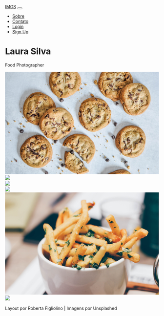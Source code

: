 <html lang="PT-br">
  <head>
    <meta charset="utf-8">
    <meta name="viewport" content="width=device-width, initial-scale=1, shrink-to-fit=no">
    <link rel="stylesheet" href="https://stackpath.bootstrapcdn.com/bootstrap/4.3.1/css/bootstrap.min.css" integrity="sha384-ggOyR0iXCbMQv3Xipma34MD+dH/1fQ784/j6cY/iJTQUOhcWr7x9JvoRxT2MZw1T" crossorigin="anonymous">
    <link rel="stylesheet" href="https://use.fontawesome.com/releases/v5.8.2/css/all.css" integrity="sha384-oS3vJWv+0UjzBfQzYUhtDYW+Pj2yciDJxpsK1OYPAYjqT085Qq/1cq5FLXAZQ7Ay" crossorigin="anonymous">
   <title>Laura Silva - Food Photographer</title>
  </head>
  <body>

<nav class="navbar navbar-expand-lg navbar-inverse navbar-dark bg-dark fixed-top">
  <a class="navbar-brand" href="#"> <i class="far fa-image"></i>IMGS</a>
  <button class="navbar-toggler" type="button" data-toggle="collapse" data-target="#navbarNav" aria-controls="navbarNav" aria-expanded="false" aria-label="Toggle navigation">
    <span class="navbar-toggler-icon"></span>
  </button>
  <div class="collapse navbar-collapse" id="navbarNav">
    <ul class="nav navbar-nav">
      <li class="nav-item">
        <a class="nav-link" href="#">Sobre</a>
      </li>
      <li class="nav-item">
        <a class="nav-link" href="#">Contato</a>
      </li>
      <li class="nav-item">
        <a class="nav-link" href="#">Login</a>
      </li>
        <li class="nav-item">
        <a class="nav-link" href="#">Sign Up</a>
      </li>
      </ul>
  </div>
</nav>



<div class="container topo">
 <div class="jumbotron">
 	 	 <h1> <i class="fas fa-camera-retro"></i>
 	 Laura Silva</h1>
 	 <p id="descricao">Food Photographer</p>
 </div>


   
<div class="row">
<div class="col-lg-4 col-sm-6">
		<div class="thumbnail foto">
			<img src="comida-1.jpg">
		</div> 
	</div>
	<div class="col-lg-4 col-sm-6">
		<div class="thumbnail foto">
			<img src="comida-2.jpg">
		</div> 
	</div>
	<div class="col-lg-4 col-sm-6">
		<div class="thumbnail foto">
			<img src="comida-4.jpg">
		</div> 
	</div>
	<div class="col-lg-4 col-sm-6">
		<div class="thumbnail foto">
			<img src="comida-5.jpg">
		</div> 
	</div>
	<div class="col-lg-4 col-sm-6">
		<div class="thumbnail foto">
			<img src="comida-7.jpg">
		</div> 
	</div>
	<div class="col-lg-4 col-sm-6">
		<div class="thumbnail foto">
			<img src="./imgs/comida-8.jpg">
		</div> 
	</div>
	</div>
	</div>
	<footer>
		<div class="rodape">
			<p>Layout por Roberta Figliolino | Imagens por Unsplashed</p>
		</div>
	</footer>
    <!-- Optional JavaScript -->
    <!-- jQuery first, then Popper.js, then Bootstrap JS -->
    <script src="https://code.jquery.com/jquery-3.3.1.slim.min.js" integrity="sha384-q8i/X+965DzO0rT7abK41JStQIAqVgRVzpbzo5smXKp4YfRvH+8abtTE1Pi6jizo" crossorigin="anonymous"></script>
    <script src="https://cdnjs.cloudflare.com/ajax/libs/popper.js/1.14.7/umd/popper.min.js" integrity="sha384-UO2eT0CpHqdSJQ6hJty5KVphtPhzWj9WO1clHTMGa3JDZwrnQq4sF86dIHNDz0W1" crossorigin="anonymous"></script>
    <script src="https://stackpath.bootstrapcdn.com/bootstrap/4.3.1/js/bootstrap.min.js" integrity="sha384-JjSmVgyd0p3pXB1rRibZUAYoIIy6OrQ6VrjIEaFf/nJGzIxFDsf4x0xIM+B07jRM" crossorigin="anonymous"></script>
  </body>
</html>
